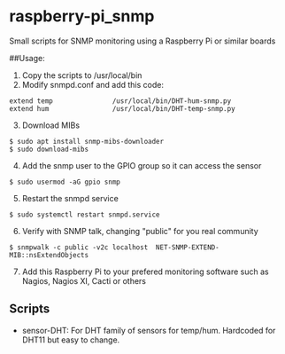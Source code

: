# raspberry-pi_snmp
Small scripts for SNMP monitoring using a Raspberry Pi or similar boards

##Usage:

1. Copy the scripts to /usr/local/bin
2. Modify snmpd.conf and add this code:
```
extend temp               /usr/local/bin/DHT-hum-snmp.py
extend hum                /usr/local/bin/DHT-temp-snmp.py
```
3. Download MIBs
```
$ sudo apt install snmp-mibs-downloader
$ sudo download-mibs
```
4. Add the snmp user to the GPIO group so it can access the sensor
```
$ sudo usermod -aG gpio snmp
```
5. Restart the snmpd service
```
$ sudo systemctl restart snmpd.service
```
6. Verify with SNMP talk, changing "public" for you real community
```
$ snmpwalk -c public -v2c localhost  NET-SNMP-EXTEND-MIB::nsExtendObjects
```
7. Add this Raspberry Pi to your prefered monitoring software such as Nagios, Nagios XI, Cacti or others

## Scripts
* sensor-DHT: For DHT family of sensors for temp/hum. Hardcoded for DHT11 but easy to change.

